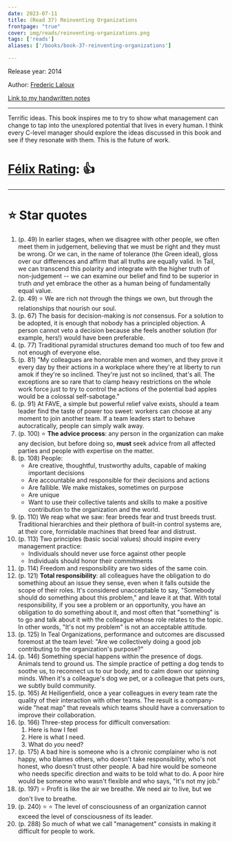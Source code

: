 ```yaml
---
date: 2023-07-11
title: (Read 37) Reinventing Organizations
frontpage: "true"
cover: img/reads/reinventing-organizations.png
tags: ['reads']
aliases: ['/books/book-37-reinventing-organizations']

---
```


Release year: 2014

Author: [Frederic
Laloux](https://www.linkedin.com/in/frederic-laloux-108174/)

[Link to my handwritten notes](https://drive.google.com/file/d/13JM4XapDA2CpHsjkO1wUuT4K6WSW0wvt/view?usp=drive_link)

---

Terrific ideas. This book inspires me to try to show what management can
change to tap into the unexplored potential that lives in every human. I
think every C-level manager should explore the ideas discussed in this
book and see if they resonate with them. This is the future of work.

# [Félix Rating](/posts/2023/10/my-book-ratings-explained/): 👍

---

# :star: Star quotes

1. (p. 49) In earlier stages, when we disagree with other people, we
   often meet them in judgement, believing that we must be right and
   they must be wrong. Or we can, in the name of tolerance (the Green
   ideal), gloss over our differences and affirm that all truths are
   equally valid. In Tail, we can transcend this polarity and integrate
   with the higher truth of non-judgement -- we can examine our belief
   and find to be superior in truth *and* yet embrace the other as a
   human being of fundamentally equal value.
1. (p. 49) :star: We are rich not through the things we own, but through the
   relationships that nourish our soul.
1. (p. 67) The basis for decision-making is *not* consensus. For a
   solution to be adopted, it is enough that nobody has a principled
   objection. A person cannot veto a decision because she feels another
   solution (for example, hers!) would have been preferable.
1. (p. 77) Traditional pyramidal structures demand too much of too few
   and not enough of everyone else.
1. (p. 81) "My colleagues are honorable men and women, and they prove it
   every day by their actions in a workplace where they're at liberty to
   run amok if they're so inclined. They're just not so inclined, that's
   all. The exceptions are so rare that to clamp heavy restrictions on
   the whole work force just to try to control the actions of the
   potential bad apples would be a colossal self-sabotage."
1. (p. 91) At FAVE, a simple but powerful relief valve exists, should a
   team leader find the taste of power too sweet: workers can choose at
   any moment to join another team. If a team leaders start to behave
   autocratically, people can simply walk away.
1. (p. 100) :star: **The advice process**: any person in the
   organization can make any decision, but before doing so, **must**
   seek advice from all affected parties and people with expertise on
   the matter.
1. (p. 108) People:
    - Are creative, thoughtful, trustworthy adults, capable of making
      important decisions
    - Are accountable and responsible for their decisions and actions
    - Are fallible. We make mistakes, sometimes on purpose
    - Are unique
    - Want to use their collective talents and skills to make a positive
      contribution to the organization and the world.
1. (p. 110) We reap what we saw: fear breeds fear and trust breeds
   trust. Traditional hierarchies and their plethora of built-in control
   systems are, at their core, formidable machines that breed fear and
   distrust.
1. (p. 113) Two principles (basic social values) should inspire every
   management practice:
    - Individuals should never use force against other people
    - Individuals should honor their commitments
1. (p. 114) Freedom and responsibility are two sides of the same coin.
1. (p. 121) **Total responsibility**: all colleagues have the obligation to
   do something about an issue they sense, even when it falls outside
   the scope of their roles. It's considered unacceptable to say,
   "Somebody should do something about this problem," and leave it at
   that. With total responsibility, if you see a problem or an opportunity, you have an obligation
   to do something about it, and most often that "something" is to go
   and talk about it with the colleague whose role relates to the topic.
   In other words, "It's not my problem" is not an acceptable attitude.
1. (p. 125) In Teal Organizations, performance and outcomes are
   discussed foremost at the team level: "Are we collectively doing a
   good job contributing to the organization's purpose?"
1. (p. 146) Something special happens within the presence of dogs.
   Animals tend to ground us. The simple practice of petting a dog tends
   to soothe us, to reconnect us to our body, and to calm down our
   spinning minds. When it's a colleague's dog we pet, or a colleague
   that pets ours, we subtly build community.
1. (p. 165) At Heiligenfield, once a year colleagues in every team rate
   the quality of their interaction with other teams. The result is a
   company-wide "heat map" that reveals which teams should have a
   conversation to improve their collaboration.
1. (p. 166) Three-step process for difficult conversation:
    1. Here is how I feel
    1. Here is what I need.
    1. What do *you* need?
1. (p. 175) A bad hire is someone who is a chronic complainer who is not
   happy, who blames others, who doesn't take responsibility, who's not
   honest, who doesn't trust other people. A bad hire would be someone
   who needs specific direction and waits to be told what to do. A poor
   hire would be someone who wasn't flexible and who says, "It's not my
   job."
1. (p. 197) :star: Profit is like the air we breathe. We need air to live, but
   we don't live to breathe.
1. (p. 240) :star: :star: The level of consciousness of an organization
   cannot exceed the level of consciousness of its leader.
1. (p. 288) So much of what we call "management" consists in making it
   difficult for people to work.
